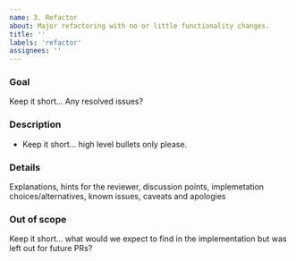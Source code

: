 ```yaml
---
name: 3. Refactor
about: Major refactoring with no or little functionality changes.
title: ''
labels: 'refactor'
assignees: ''
---
```

### Goal
Keep it short... Any resolved issues?
 
### Description
* Keep it short... high level bullets only please.

### Details
Explanations, hints for the reviewer, discussion points, implemetation choices/alternatives, known issues, caveats and apologies

### Out of scope
Keep it short... what would we expect to find in the implementation but was left out for future PRs?

